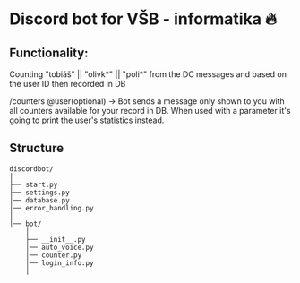 # Discord bot for VŠB - informatika :fire:

## Functionality:
Counting "tobiáš" || "olivk*" || "poli*" from the DC messages and based on the user ID then recorded in DB

/counters @user(optional) -> Bot sends a message only shown to you with all counters available for your record in DB. When used with a parameter it's going to print the user's statistics instead.

## Structure
```
discordbot/
│
├── start.py
├── settings.py
│── database.py
│── error_handling.py
│
│── bot/
    │
    ├── __init__.py
    │── auto_voice.py
    │── counter.py
    │── login_info.py
    │

```
